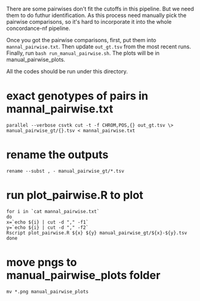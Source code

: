 There are some pairwises don't fit the cutoffs in this pipeline. But we need them to do futhur identification. As this process need manually pick the pairwise comparisons, so it's hard to incorporate it into the whole concordance-nf pipeline.

Once you got the pairwise comparisons, first, put them into `mannal_pairwise.txt`. Then update `out_gt.tsv` from the most recent runs. Finally, run `bash run_manual_pairwise.sh`. The plots will be in manual_pairwise_plots.

All the codes should be run under this directory. 

# exact genotypes of pairs in mannal_pairwise.txt 

```
parallel --verbose csvtk cut -t -f CHROM,POS,{} out_gt.tsv \> manual_pairwise_gt/{}.tsv < mannal_pairwise.txt
```

# rename the outputs

```
rename --subst , - manual_pairwise_gt/*.tsv
```


# run plot_pairwise.R to plot

```
for i in `cat mannal_pairwise.txt`
do
x=`echo ${i} | cut -d "," -f1`
y=`echo ${i} | cut -d "," -f2`
Rscript plot_pairwise.R ${x} ${y} manual_pairwise_gt/${x}-${y}.tsv
done
```

# move pngs to manual_pairwise_plots folder

```
mv *.png manual_pairwise_plots
```